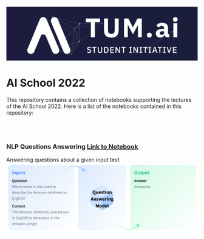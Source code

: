 ![logo](./images/tum-ai-logo.png)

# AI School 2022

This repository contains a collection of notebooks supporting the lectures of the AI School 2022. Here is a list of the notebooks contained in this repository:

<br />
<br />

### NLP Questions Answering [Link to Notebook](./notebooks/nlp.ipynb)

Answering questions about a given input text
![nlp](./images/nlp-question-answering-model-in-and-output.png)
